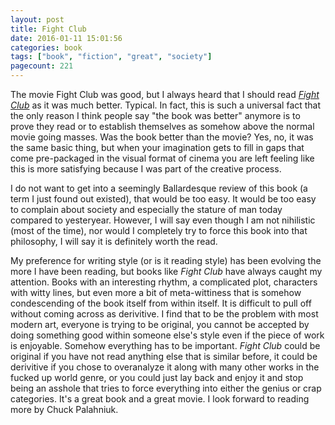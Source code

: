 ```yaml
---
layout: post
title: Fight Club
date: 2016-01-11 15:01:56
categories: book
tags: ["book", "fiction", "great", "society"]
pagecount: 221
---
```


The movie Fight Club was good, but I always heard that
I should read [*Fight Club*][fight-amazon] as it was
much better. Typical. In fact, this is such a universal
fact that the only reason I think people say "the book
was better" anymore is to prove they read or to establish
themselves as somehow above the normal movie going masses.
Was the book better than the movie? Yes, no, it was the same
basic thing, but when your imagination gets to fill in gaps
that come pre-packaged in the visual format of cinema you are
left feeling like this is more satisfying because I was part of
the creative process.

I do not want to get into a seemingly Ballardesque review of this
book (a term I just found out existed), that would be too easy.
It would be too easy to complain about society and especially
the stature of man today compared to yesteryear. However,
I will say even though I am not nihilistic (most of the time),
nor would I completely try to force this book into that philosophy,
I will say it is definitely worth the read.

My preference for writing style (or is it reading style) has been
evolving the more I have been reading, but books like *Fight Club*
have always caught my attention. Books with an interesting rhythm,
a complicated plot, characters with witty lines, but even more
a bit of meta-wittiness that is somehow condescending of the book
itself from within itself. It is difficult to pull off without coming
across as derivitive. I find that to be the problem with most
modern art, everyone is trying to be original, you cannot be accepted
by doing something good within someone else's style even if the piece
of work is enjoyable. Somehow everything has to be important.
*Fight Club* could be original if you have not read anything else
that is similar before, it could be derivitive if you chose to overanalyze
it along with many other works in the fucked up world genre, or you
could just lay back and enjoy it and stop being an asshole that tries
to force everything into either the genius or crap categories. It's a great
book and a great movie. I look forward to reading more by Chuck Palahniuk.

[fight-amazon]:   http://amzn.com/B000U0O9FM

